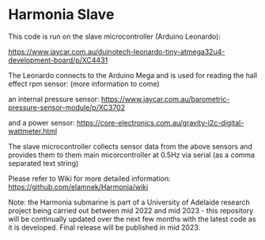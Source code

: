 # Harmonia Slave
This code is run on the slave microcontroller (Arduino Leonardo):

https://www.jaycar.com.au/duinotech-leonardo-tiny-atmega32u4-development-board/p/XC4431

The Leonardo connects to the Arduino Mega and is used for reading the hall effect rpm sensor:
(more information to come) 

an internal pressure sensor:
https://www.jaycar.com.au/barometric-pressure-sensor-module/p/XC3702

and a power sensor:
https://core-electronics.com.au/gravity-i2c-digital-wattmeter.html

The slave microcontroller collects sensor data from the above sensors and provides them to them main micorcontroller at 0.5Hz via serial (as a comma separated text string)

Please refer to Wiki for more detailed information:
https://github.com/elamnek/Harmonia/wiki

Note: the Harmonia submarine is part of a University of Adelaide research project being carried out between mid 2022 and mid 2023 - this repository will be continually updated over the next few months with the latest code as it is developed. Final release will be published in mid 2023.
